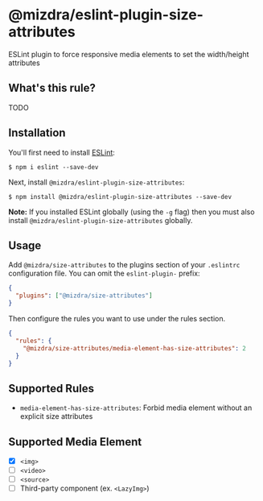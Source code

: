 # @mizdra/eslint-plugin-size-attributes

ESLint plugin to force responsive media elements to set the width/height attributes

## What's this rule?

TODO

## Installation

You'll first need to install [ESLint](http://eslint.org):

```
$ npm i eslint --save-dev
```

Next, install `@mizdra/eslint-plugin-size-attributes`:

```
$ npm install @mizdra/eslint-plugin-size-attributes --save-dev
```

**Note:** If you installed ESLint globally (using the `-g` flag) then you must also install `@mizdra/eslint-plugin-size-attributes` globally.

## Usage

Add `@mizdra/size-attributes` to the plugins section of your `.eslintrc` configuration file. You can omit the `eslint-plugin-` prefix:

```json
{
  "plugins": ["@mizdra/size-attributes"]
}
```

Then configure the rules you want to use under the rules section.

```json
{
  "rules": {
    "@mizdra/size-attributes/media-element-has-size-attributes": 2
  }
}
```

## Supported Rules

- `media-element-has-size-attributes`: Forbid media element without an explicit size attributes

## Supported Media Element

- [x] `<img>`
- [ ] `<video>`
- [ ] `<source>`
- [ ] Third-party component (ex. `<LazyImg>`)
